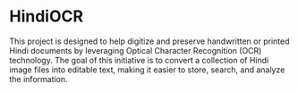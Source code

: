 # HindiOCR
This project is designed to help digitize and preserve handwritten or printed Hindi documents by leveraging Optical Character Recognition (OCR) technology. The goal of this initiative is to convert a collection of Hindi image files into editable text, making it easier to store, search, and analyze the information. 
